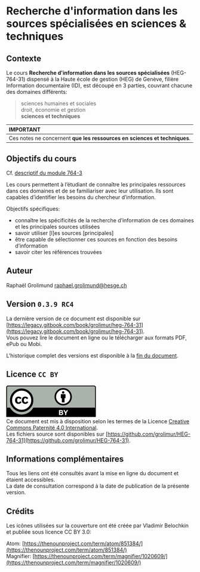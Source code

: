 # Recherche d'information dans les sources spécialisées en sciences & techniques

## Contexte
Le cours **Recherche d'information dans les sources spécialisées** (HEG-764-31) dispensé à la Haute école de gestion (HEG) de Genève, filière Information documentaire (ID), est découpé en 3 parties, couvrant chacune des domaines différents:

> sciences humaines et sociales   
> droit, économie et gestion   
> **sciences et techniques**   


| IMPORTANT |
| :--------- |
| Ces notes ne concernent **que les ressources en sciences et techniques**. |


## Objectifs du cours
Cf. [descriptif du module 764-3](https://www.hesge.ch/heg/sites/default/files/formation-base/ID/plan-modulaire/764-3n_descriptif_de_modulevfinale_2017_2018.pdf)

Les cours permettent à l’étudiant de connaître les principales ressources dans ces domaines et de se familiariser avec leur utilisation. Ils sont capables d’identifier les besoins du chercheur d’information.   

Objectifs spécifiques:   
* connaître les spécificités de la recherche d’information de ces domaines et les principales sources utilisées
* savoir utiliser [l]es sources [principales]
* être capable de sélectionner ces sources en fonction des besoins d’information
* savoir citer les références trouvées


## Auteur
Raphaël Grolimund [raphael.grolimund@hesge.ch](mailto:raphael.grolimund@hesge.ch)   


## Version `0.3.9 RC4`
La dernière version de ce document est disponible sur [https://legacy.gitbook.com/book/grolimur/heg-764-31](https://legacy.gitbook.com/book/grolimur/heg-764-31).   
Vous pouvez lire le document en ligne ou le télécharger aux formats PDF, ePub ou Mobi.   

L'historique complet des versions est disponible à la [fin du document](versions.md).

## Licence `CC BY`
![logo-CC-BY](img/by.svg)   
Ce document est mis à disposition selon les termes de la Licence [Creative Commons Paternité 4.0 International](http://creativecommons.org/licenses/by/4.0/deed.fr).   
Les fichiers source sont disponibles sur [https://github.com/grolimur/HEG-764-31](https://github.com/grolimur/HEG-764-31).   

## Informations complémentaires
Tous les liens ont été consultés avant la mise en ligne du document et étaient accessibles.   
La date de consultation correspond à la date de publication de la présente version.   

## Crédits
Les icônes utilisées sur la couverture ont été créée par Vladimir Belochkin et publiée sous licence CC BY 3.0:

Atom: [https://thenounproject.com/term/atom/851384/](https://thenounproject.com/term/atom/851384/)   
Magnifier: [https://thenounproject.com/term/magnifier/1020609/](https://thenounproject.com/term/magnifier/1020609/)   

